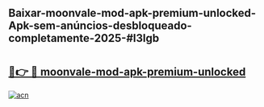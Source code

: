 ## Baixar-moonvale-mod-apk-premium-unlocked-Apk-sem-anúncios-desbloqueado-completamente-2025-#l3lgb

# <h2><a href="https://ainizakaria.my?title=moonvale-mod-apk-premium-unlocked&ref=22M">🔗👉 🔴 moonvale-mod-apk-premium-unlocked</a></h2>

[![acn](https://github.com/user-attachments/assets/0f9c940e-d8b0-45ae-aac7-cd30a18b3e1c)](https://ainizakaria.my?title=moonvale-mod-apk-premium-unlocked&ref=22M)

